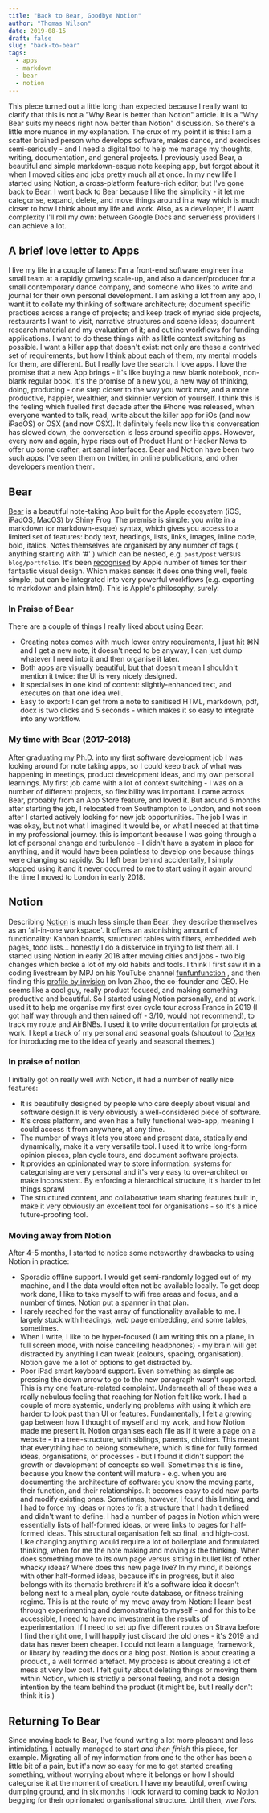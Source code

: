 ```yaml
---
title: "Back to Bear, Goodbye Notion"
author: "Thomas Wilson"
date: 2019-08-15
draft: false
slug: "back-to-bear"
tags:
  - apps
  - markdown
  - bear
  - notion
---
```


This piece turned out a little long than expected because I really want to clarify that this is not a "Why Bear is better than Notion" article. It is a "Why Bear suits my needs right now better than Notion" discussion. So there's a little more nuance in my explanation.
The crux of my point it is this: I am a scatter brained person who develops software, makes dance, and exercises semi-seriously - and I need a digital tool to help me manage my thoughts, writing, documentation, and general projects. I previously used Bear, a beautiful and simple markdown-esque note keeping app, but forgot about it when I moved cities and jobs pretty much all at once. In my new life I started using Notion, a cross-platform feature-rich editor, but I've gone back to Bear.
I went back to Bear because I like the simplicity - it let me categorise, expand, delete, and move things around in a way which is much closer to how I think about my life and work. Also, as a developer, if I want complexity I'll roll my own: between Google Docs and serverless providers I can achieve a lot.

## A brief love letter to Apps

I live my life in a couple of lanes: I'm a front-end software engineer in a small team at a rapidly growing scale-up, and also a dancer/producer for a small contemporary dance company, and someone who likes to write and journal for their own personal development. I am asking a lot from any app, I want it to collate my thinking of software architecture; document specific practices across a range of projects; and keep track of myriad side projects, restaurants I want to visit, narrative structures and scene ideas; document research material and my evaluation of it; and outline workflows for funding applications. I want to do these things with as little context switching as possible. I want a killer app that doesn't exist: not only are these a contrived set of requirements, but how I think about each of them, my mental models for them, are different.
But I really love the search. I love apps. I love the promise that a new App brings - it's like buying a new blank notebook, non-blank regular book. It's the promise of a new you, a new way of thinking, doing, producing - one step closer to the way you work now, and a more productive, happier, wealthier, and skinnier version of yourself. I think this is the feeling which fuelled first decade after the iPhone was released, when everyone wanted to talk, read, write about the killer app for iOs (and now iPadOS) or OSX (and now OSX).
It definitely feels now like this conversation has slowed down, the conversation is less around specific apps. However, every now and again, hype rises out of Product Hunt or Hacker News to offer up some crafter, artisanal interfaces. Bear and Notion have been two such apps: I've seen them on twitter, in online publications, and other developers mention them.

## Bear

[Bear](https://bear.app) is a beautiful note-taking App built for the Apple ecosystem (iOS, iPadOS, MacOS) by Shiny Frog. The premise is simple: you write in a markdown (or markdown-esque) syntax, which gives you access to a limited set of features: body text, headings, lists, links, images, inline code, bold, italics. Notes themselves are organised by any number of tags ( anything starting with ‘#' ) which can be nested, e.g. `post/post` versus `blog/portfolio`. It's been [recognised](https://blog.bear.app/2017/06/thank-you-yes-you-for-our-2017-apple-design-award/) by Apple number of times for their fantastic visual design. Which makes sense: it does one thing well, feels simple, but can be integrated into very powerful workflows (e.g. exporting to markdown and plain html). This is Apple's philosophy, surely.

### In Praise of Bear

There are a couple of things I really liked about using Bear:

- Creating notes comes with much lower entry requirements, I just hit ⌘N and I get a new note, it doesn't need to be anyway, I can just dump whatever I need into it and then organise it later.
- Both apps are visually beautiful, but that doesn't mean I shouldn't mention it twice: the UI is very nicely designed.
- It specialises in one kind of content: slightly-enhanced text, and executes on that one idea well.
- Easy to export: I can get from a note to sanitised HTML, markdown, pdf, docx is two clicks and 5 seconds - which makes it so easy to integrate into any workflow.

### My time with Bear (2017-2018)

After graduating my Ph.D. into my first software development job I was looking around for note taking apps, so I could keep track of what was happening in meetings, product development ideas, and my own personal learnings. My first job came with a lot of context switching - I was on a number of different projects, so flexibility was important.
I came across Bear, probably from an App Store feature, and loved it. But around 6 months after starting the job, I relocated from Southampton to London, and not soon after I started actively looking for new job opportunities. The job I was in was okay, but not what I imagined it would be, or what I needed at that time in my professional journey. this is important because I was going through a lot of personal change and turbulence - I didn't have a system in place for anything, and it would have been pointless to develop one because things were changing so rapidly.
So I left bear behind accidentally, I simply stopped using it and it never occurred to me to start using it again around the time I moved to London in early 2018.

## Notion

Describing [Notion](https://www.notion.so) is much less simple than Bear, they describe themselves as an ‘all-in-one workspace'. It offers an astonishing amount of functionality: Kanban boards, structured tables with filters, embedded web pages, todo lists… honestly I do a disservice in trying to list them all.
I started using Notion in early 2018 after moving cities and jobs - two big changes which broke a lot of my old habits and tools. I think I first saw it in a coding livestream by MPJ on his YouTube channel [funfunfunction](https://www.youtube.com/channel/UCO1cgjhGzsSYb1rsB4bFe4Q) , and then finding this [profile by invision](https://www.invisionapp.com/inside-design/ivan-zhou-notion-interview/) on Ivan Zhao, the co-founder and CEO. He seems like a cool guy, really product focused, and making something productive and beautiful. So I started using Notion personally, and at work.
I used it to help me organise my first ever cycle tour across France in 2019 (I got half way through and then rained off - 3/10, would not recommend), to track my route and AirBNBs. I used it to write documentation for projects at work. I kept a track of my personal and seasonal goals (shoutout to [Cortex](https://www.relay.fm/cortex/79) for introducing me to the idea of yearly and seasonal themes.)

### In praise of notion

I initially got on really well with Notion, it had a number of really nice features:

- It is beautifully designed by people who care deeply about visual and software design.It is very obviously a well-considered piece of software.
- It's cross platform, and even has a fully functional web-app, meaning I could access it from anywhere, at any time.
- The number of ways it lets you store and present data, statically and dynamically, make it a very versatile tool. I used it to write long-form opinion pieces, plan cycle tours, and document software projects.
- It provides an opinionated way to store information: systems for categorising are very personal and it's very easy to over-architect or make inconsistent. By enforcing a hierarchical structure, it's harder to let things sprawl
- The structured content, and collaborative team sharing features built in, make it very obviously an excellent tool for organisations - so it's a nice future-proofing tool.

### Moving away from Notion

After 4-5 months, I started to notice some noteworthy drawbacks to using Notion in practice:

- Sporadic offline support. I would get semi-randomly logged out of my machine, and I the data would often not be available locally. To get deep work done, I like to take myself to wifi free areas and focus, and a number of times, Notion put a spanner in that plan.
- I rarely reached for the vast array of functionality available to me. I largely stuck with headings, web page embedding, and some tables, sometimes.
- When I write, I like to be hyper-focused (I am writing this on a plane, in full screen mode, with noise cancelling headphones) - my brain will get distracted by anything I can tweak (colours, spacing, organisation). Notion gave me a lot of options to get distracted by.
- Poor iPad smart keyboard support. Even something as simple as pressing the down arrow to go to the new paragraph wasn't supported. This is my one feature-related complaint.
  Underneath all of these was a really nebulous feeling that reaching for Notion felt like work. I had a couple of more systemic, underlying problems with using it which are harder to look past than UI or features.
  Fundamentally, I felt a growing gap between how I thought of myself and my work, and how Notion made me present it. Notion organises each file as if it were a page on a website - in a tree-structure, with siblings, parents, children. This meant that everything had to belong somewhere, which is fine for fully formed ideas, organisations, or processes - but I found it didn't support the growth or development of concepts so well. Sometimes this is fine, because you know the content will mature - e.g. when you are documenting the architecture of software: you know the moving parts, their function, and their relationships. It becomes easy to add new parts and modify existing ones.
  Sometimes, however, I found this limiting, and I had to force my ideas or notes to fit a structure that I hadn't defined and didn't want to define. I had a number of pages in Notion which were essentially lists of half-formed ideas, or were links to pages for half-formed ideas. This structural organisation felt so final, and high-cost. Like changing anything would require a lot of boilerplate and formulated thinking, when for me the note making and moving _is_ the thinking.
  When does something move to its own page versus sitting in bullet list of other whacky ideas? Where does this new page live? In my mind, it belongs with other half-formed ideas, because it's in progress, but it also belongs with its thematic brethren: if it's a software idea it doesn't belong next to a meal plan, cycle route database, or fitness training regime.
  This is at the route of my move away from Notion: I learn best through experimenting and demonstrating to myself - and for this to be accessible, I need to have no investment in the results of experimentation. If I need to set up five different routes on Strava before I find the right one, I will happily just discard the old ones - it's 2019 and data has never been cheaper. I could not learn a language, framework, or library by reading the docs or a blog post.
  Notion is about creating a product., a well formed artefact. My process is about creating a lot of mess at very low cost. I felt guilty about deleting things or moving them within Notion, which is strictly a personal feeling, and not a design intention by the team behind the product (it might be, but I really don't think it is.) 

## Returning To Bear

Since moving back to Bear, I've found writing a lot more pleasant and less intimidating. I actually managed to start _and then finish_ this piece, for example. Migrating all of my information from one to the other has been a little bit of a pain, but it's now so easy for me to get started creating something, without worrying about where it belongs or how I should categorise it at the moment of creation. I have my beautiful, overflowing dumping ground, and in six months I look forward to coming back to Notion begging for their opinionated organisational structure. Until then, _vive l'ors_.
